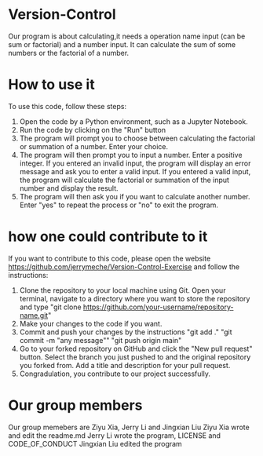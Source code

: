 # Version-Control
Our program is about calculating,it needs a operation name input (can be sum or factorial) and a number input. It can calculate the sum of some numbers or the factorial of a number.

# How to use it
To use this code, follow these steps:
1. Open the code by a Python environment, such as a Jupyter Notebook.
2. Run the code by clicking on the "Run" button
3. The program will prompt you to choose between calculating the factorial or summation of a number. Enter your choice.
4. The program will then prompt you to input a number. Enter a positive integer. If you entered an invalid input, the program will display an error message and ask you to enter a valid input. If you entered a valid input, the program will calculate the factorial or summation of the input number and display the result.
5. The program will then ask you if you want to calculate another number. Enter "yes" to repeat the process or "no" to exit the program.

# how one could contribute to it
If you want to contribute to this code, please open the website https://github.com/jerrymeche/Version-Control-Exercise and follow the instructions:

1. Clone the repository to your local machine using Git. Open your terminal, navigate to a directory where you want to store the repository and type "git clone https://github.com/your-username/repository-name.git"
2. Make your changes to the code if you want.
3. Commit and push your changes by the instructions "git add ." "git commit -m "any message"" "git push origin main"
4. Go to your forked repository on GitHub and click the "New pull request" button. Select the branch you just pushed to and the original repository you forked from. Add a title and description for your pull request.
5. Congradulation, you contribute to our project successfully.

# Our group members
Our group memebers are Ziyu Xia, Jerry Li and Jingxian Liu
Ziyu Xia wrote and edit the readme.md
Jerry Li wrote the program, LICENSE and CODE_OF_CONDUCT
Jingxian Liu edited the program